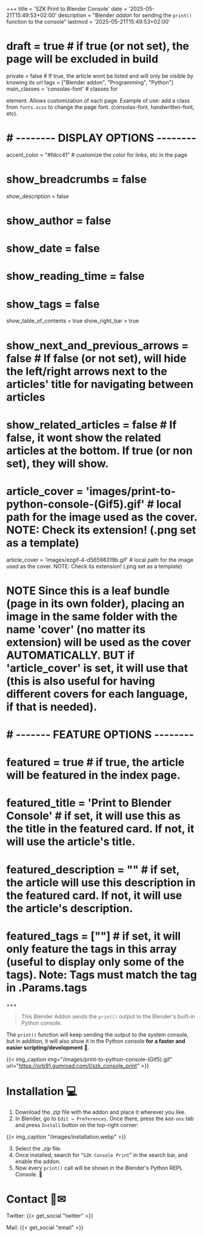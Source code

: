 +++
title = 'SZK Print to Blender Console'
date = '2025-05-21T15:49:53+02:00'
description = "Blender *addon* for sending the `print()` function to the console"
lastmod = '2025-05-21T15:49:53+02:00'
# draft = true # if true (or not set), the page will be excluded in build
private = false # If true, the article wont be listed and will only be visible by knowing its url
tags = ["Blender addon", "Programming", "Python"]
main_classes = 'consolas-font' # classes for <main> element. Allows customization of each page. Example of use: add a class from `fonts.scss` to change the page font. (consolas-font, handwritten-font, etc).
# # -------- DISPLAY OPTIONS --------
accent_color = "#fdcc41" # customize the color for links, etc in the page
# show_breadcrumbs = false
show_description = false
# show_author = false
# show_date = false
# show_reading_time = false
# show_tags = false
show_table_of_contents = true
show_right_bar = true
# show_next_and_previous_arrows = false # If false (or not set), will hide the left/right arrows next to the articles' title for navigating between articles
# show_related_articles = false # If false, it wont show the related articles at the bottom. If true (or non set), they will show.
# article_cover = 'images/print-to-python-console-(Gif5).gif' # local path for the image used as the cover. NOTE: Check its extension! (.png set as a template)
article_cover = 'images/ezgif-4-d56598319b.gif' # local path for the image used as the cover. NOTE: Check its extension! (.png set as a template)
# NOTE Since this is a leaf bundle (page in its own folder), placing an image in the same folder with the name 'cover' (no matter its extension) will be used as the cover AUTOMATICALLY. BUT if 'article_cover' is set, it will use that (this is also useful for having different covers for each language, if that is needed).
# # ------- FEATURE OPTIONS --------
# featured = true # if true, the article will be featured in the index page.
# featured_title = 'Print to Blender Console' # if set, it will use this as the title in the featured card. If not, it will use the article's title.
# featured_description = "" # if set, the article will use this description in the featured card. If not, it will use the article's description.
# featured_tags = [""] # if set, it will only feature the tags in this array (useful to display only some of the tags). Note: Tags must match the tag in .Params.tags

+++


> This Blender Addon sends the `print()` output to the Blender's built-in Python console.

The `print()` function will keep sending the output to the system console, but in addition, it will also show it in the Python console **for a faster and easier scripting/development** 🐧.

<!-- <figure><img src="https://public-files.gumroad.com/4j14rfreveqes67fx2l3rqzco5l4"><p class="figcaption"></p></figure> -->

<!-- ![](/images/print-to-python-console-(Gif5).gif) -->

{{< img_caption img="/images/print-to-python-console-(Gif5).gif" url="https://orb91.gumroad.com/l/szk_console_print" >}}


# Installation 💻

1. Download the *.zip* file with the addon and place it wherever you like.
2. In Blender, go to `Edit → Preferences`. Once there, press the `Add-ons` tab and press `Install` button on the top-right corner:
<!-- <figure><img src="https://public-files.gumroad.com/j9tfev4r7qymoi0p86fllmzrjqph"><p class="figcaption"></p></figure> -->

{{< img_caption "/images/installation.webp" >}}

3. Select the *.zip* file.
4. Once installed, search for “`SZK Console Print`” in the search bar, and enable the addon.
5. Now every `print()` call will be shown in the Blender's Python REPL Console. 🐍

# Contact 🐺✉
<!-- 
Twitter: [@SuzukaKDev](https://twitter.com/SuzukaKDev)

Mail: [suzukakadev@gmail.com](mailto:suzukakadev@gmail.com) -->

Twitter: {{< get_social "twitter" >}}

Mail: {{< get_social "email" >}}